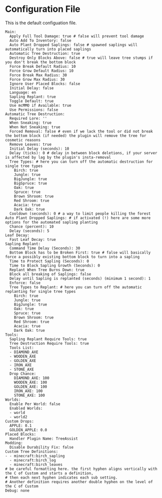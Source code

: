 # Configuration File

This is the default configuation file.

    Main:
      Apply Full Tool Damage: true # false will prevent tool damage
      Auto Add To Inventory: false
      Auto Plant Dropped Saplings: false # spawned saplings will automatically turn into placed saplings
      Automatic Tree Destruction: true
      Destroy Only Blocks Above: false # true will leave tree stumps if you don't break the bottom block
      Force Break Default Radius: 10
      Force Grow Default Radius: 10
      Force Break Max Radius: 30
      Force Grow Max Radius: 30
      Ignore User Placed Blocks: false
      Initial Delay: false
      Language: en
      Sapling Replant: true
      Toggle Default: true
      Use mcMMO if Available: true
      Use Permissions: false
    Automatic Tree Destruction:
      Required Lore: ''
      When Sneaking: true
      When Not Sneaking: true
      Forced Removal: false # even if we lack the tool or did not break the bottom block (if needed) the plugin will remove the tree for cosmetic reasons
      Remove Leaves: true
      Initial Delay (seconds): 10
      Delay (ticks): 0 # delay in between block deletions, if your server is affected by lag by the plugin's insta-removal
      Tree Types: # here you can turn off the automatic destruction for single tree types
        Birch: true
        Jungle: true
        BigJungle: true
        BigSpruce: true
        Oak: true
        Spruce: true
        Brown Shroom: true
        Red Shroom: true
        Acacia: true
        Dark Oak: true
      Cooldown (seconds): 0 # a way to limit people killing the forest
    Auto Plant Dropped Saplings: # if activated (!) here are some more options for the automated sapling planting
      Chance (percent): 10
      Delay (seconds): 5
    Leaf Decay:
      Fast Leaf Decay: true
    Sapling Replant:
      Command Time Delay (Seconds): 30
      Bottom Block has to be Broken First: true # false will basically force a possibly existing bottom block to turn into a sapling
      Time to Protect Sapling (Seconds): 0
      Time to Block Sapling Growth (Seconds): 0
      Replant When Tree Burns Down: true
      Block all breaking of Saplings: false
      Delay until Sapling is replanted (seconds) (minimum 1 second): 1
      Enforce: false
      Tree Types to Replant: # here you can turn off the automatic replanting for single tree types
        Birch: true
        Jungle: true
        BigJungle: true
        Oak: true
        Spruce: true
        Brown Shroom: true
        Red Shroom: true
        Acacia: true
        Dark Oak: true
    Tools:
      Sapling Replant Require Tools: true
      Tree Destruction Require Tools: true
      Tools List:
      - DIAMOND_AXE
      - WOODEN_AXE
      - GOLDEN_AXE
      - IRON_AXE
      - STONE_AXE
      Drop Chance:
        DIAMOND_AXE: 100
        WOODEN_AXE: 100
        GOLDEN_AXE: 100
        IRON_AXE: 100
        STONE_AXE: 100
    Worlds:
      Enable Per World: false
      Enabled Worlds:
      - world
      - world2
    Custom Drops:
      APPLE: 0.1
      GOLDEN_APPLE: 0.0
    Placed Blocks:
      Handler Plugin Name: TreeAssist
    Modding:
      Disable Durability Fix: false
    Custom Tree Definitions:
    - - minecraft:birch_sapling
      - minecraft:birch_log
      - minecraft:birch_leaves
    # be careful formatting here. the first hyphen aligns vertically with the C of Custom and starts a definition,
    # then each next hyphen indicates each sub setting.
    # Another definition requires another double hyphen on the level of the C of Custom
    Debug: none